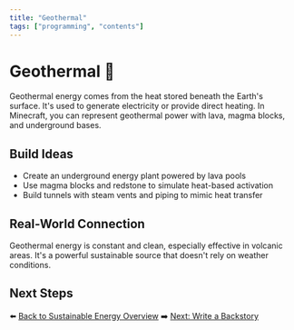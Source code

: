 ```yaml
---
title: "Geothermal"
tags: ["programming", "contents"]
---
```


# Geothermal 🌋

Geothermal energy comes from the heat stored beneath the Earth's surface. It's used to generate electricity or provide direct heating. In Minecraft, you can represent geothermal power with lava, magma blocks, and underground bases.

## Build Ideas
- Create an underground energy plant powered by lava pools
- Use magma blocks and redstone to simulate heat-based activation
- Build tunnels with steam vents and piping to mimic heat transfer

## Real-World Connection
Geothermal energy is constant and clean, especially effective in volcanic areas. It's a powerful sustainable source that doesn't rely on weather conditions.

## Next Steps
⬅️ [Back to Sustainable Energy Overview](/sustainability_lab/Day-3/00_intro)
➡️ [Next: Write a Backstory](/sustainability_lab/Day-3/01_backstory)
